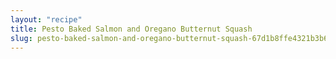 ```yaml
---
layout: "recipe"
title: Pesto Baked Salmon and Oregano Butternut Squash
slug: pesto-baked-salmon-and-oregano-butternut-squash-67d1b8ffe4321b3b6ef33a96
---
```

